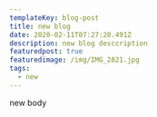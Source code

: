 ```yaml
---
templateKey: blog-post
title: new blog
date: 2020-02-11T07:27:20.491Z
description: new blog desccription
featuredpost: true
featuredimage: /img/IMG_2821.jpg
tags:
  - new
---
```

new body
